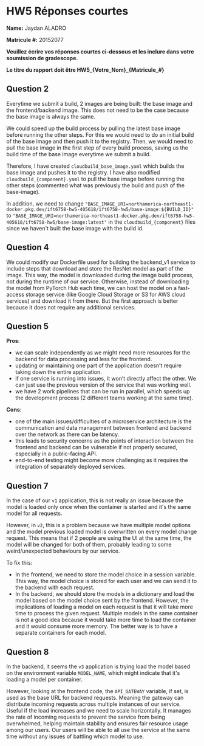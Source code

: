 # HW5 Réponses courtes


**Name:** Jaydan ALADRO

**Matricule \#:** 20152077

**Veuillez écrire vos réponses courtes ci-dessous et les inclure dans votre soumission de gradescope.**

**Le titre du rapport doit être HW5_{Votre_Nom}\_{Matricule_\#}**

## Question 2

Everytime we submit a build, 2 images are being built: the base image and the frontend/backend image. This does not need to be the case because the base image is always the same.

We could speed up the build process by pulling the latest base image before running the other steps. For this we would need to do an initial build of the base image and then push it to the registry. Then, we would need to pull the base image in the first step of every build process, saving us the build time of the base image everytime we submit a build. 

Therefore, I have created `cloudbuild_base_image.yaml` which builds the base image and pushes it to the registry. I have also modified `cloudbuild_{component}.yaml` to pull the base image before running the other steps (commented what was previously the build and push of the base-image).

In addition, we need to change `"BASE_IMAGE_URI=northamerica-northeast1-docker.pkg.dev/ift6758-hw5-405618/ift6758-hw5/base-image:${BUILD_ID}"` to `"BASE_IMAGE_URI=northamerica-northeast1-docker.pkg.dev/ift6758-hw5-405618/ift6758-hw5/base-image:latest"` in the `cloudbuild_{component}` files since we haven't built the base image with the build id.

## Question 4

We could modify our Dockerfile used for building the backend_v1 service to include steps that download and store the ResNet model as part of the image. This way, the model is downloaded during the image build process, not during the runtime of our service.
Otherwise, instead of downloading the model from PyTorch Hub each time, we can host the model on a fast-access storage service (like Google Cloud Storage or S3 for AWS cloud services) and download it from there. But the first approach is better because it does not require any additional services.

## Question 5

**Pros**:
- we can scale independently as we might need more resources for the backend for data processing and less for the frontend.
- updating or maintaining one part of the application doesn’t require taking down the entire application.
- if one service is running into issues, it won’t directly affect the other. We can just use the previous version of the service that was working well.
- we have 2 work pipelines that can be run in parallel, which speeds up the development process (2 different teams working at the same time).

**Cons**:
- one of the main issues/difficulties of a microservice architecture is the communication and data management between frontend and backend over the network as there can be latency.
- this leads to security concerns as the points of interaction between the frontend and backend can be vulnerable if not properly secured, especially in a public-facing API.
- end-to-end testing might become more challenging as it requires the integration of separately deployed services.

## Question 7

In the case of our `v1` application, this is not really an issue because the model is loaded only once when the container is started and it's the same model for all requests.

However, in `v2`, this is a problem because we have multiple model options and the model previous loaded model is overwritten on every model change request. This means that if 2 people are using the UI at the same time, the model will be changed for both of them, probably leading to some weird/unexpected behaviours by our service.

To fix this:
- In the frontend, we need to store the model choice in a session variable. This way, the model choice is stored for each user and we can send it to the backend with each request.
- In the backend, we should store the models in a dictionary and load the model based on the model choice sent by the frontend. However, the implications of loading a model on each request is that it will take more time to process the given request. Multiple models in the same container is not a good idea because it would take more time to load the container and it would consume more memory. The better way is to have a separate containers for each model.

## Question 8

In the backend, it seems the `v3` application is trying load the model based on the environment variable `MODEL_NAME`, which might indicate that it's loading a model per container. 

However, looking at the frontend code, the `API_GATEWAY` variable, if set, is used as the base URL for backend requests. Meaning the gateway can distribute incoming requests across multiple instances of our service. Useful if the load increases and we need to scale horizontally. It manages the rate of incoming requests to prevent the service from being overwhelmed, helping maintain stability and ensures fair resource usage among our users. Our users will be able to all use the service at the same time without any issues of battling which model to use.
